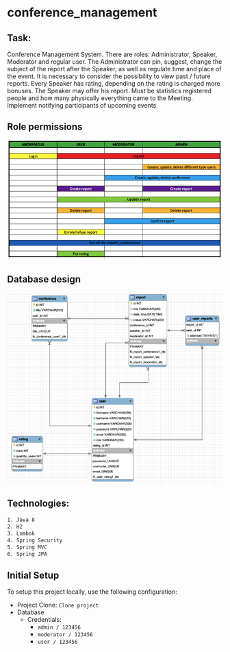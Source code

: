 # conference_management

##  Task: 

Conference Management System. There are roles: Administrator, Speaker, Moderator and regular user.
The Administrator can pin, suggest, change the subject of the report after the Speaker, 
as well as regulate time and place of the event. It is necessary to consider the possibility
to view past / future reports. Every Speaker has rating, depending on the rating is charged 
more bonuses. The Speaker may offer his report. Must be statistics registered people and how
many physically everything came to the Meeting. Implement notifying participants of upcoming events.
 
## Role permissions
 
 ![role permission imige](/src/main/webapp/resources/img/readmeRolePermissions.png)
 
## Database design

![database imige](/src/main/webapp/resources/img/readme_database.png)
 
## Technologies:
    1. Java 8
    2. H2
    3. Lombok
    4. Spring Security
    5. Spring MVC
    6. Spring JPA

## Initial Setup

To setup this project locally, use the following configuration:

* Project Clone: `Clone project`
* Database
    * Credentials: 
        - `admin / 123456`
        - `moderator / 123456`
        - `user / 123456`
    
